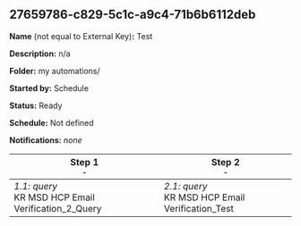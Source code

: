 ## 27659786-c829-5c1c-a9c4-71b6b6112deb

**Name** (not equal to External Key)**:** Test

**Description:** n/a

**Folder:** my automations/

**Started by:** Schedule

**Status:** Ready

**Schedule:** Not defined

**Notifications:** _none_


| Step 1<br>_<small>-</small>_ | Step 2<br>_<small>-</small>_ |
| --- | --- |
| _1.1: query_<br>KR MSD HCP Email Verification_2_Query | _2.1: query_<br>KR MSD HCP Email Verification_Test |
